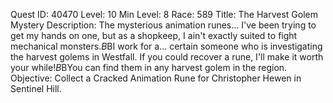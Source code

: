 Quest ID: 40470
Level: 10
Min Level: 8
Race: 589
Title: The Harvest Golem Mystery
Description: The mysterious animation runes... I've been trying to get my hands on one, but as a shopkeep, I ain't exactly suited to fight mechanical monsters.$B$BI work for a... certain someone who is investigating the harvest golems in Westfall. If you could recover a rune, I'll make it worth your while!$B$BYou can find them in any harvest golem in the region.
Objective: Collect a Cracked Animation Rune for Christopher Hewen in Sentinel Hill.
